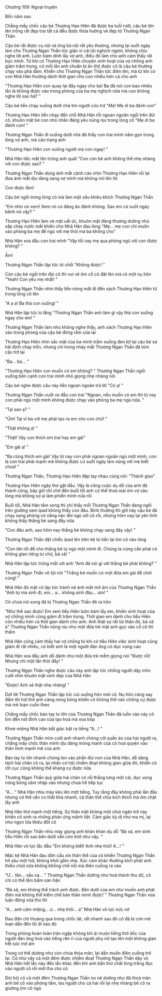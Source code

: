 




Chương 109: Ngoại truyện


Bốn năm sau

Chẳng mấy chốc cậu bé Thương Hạo Hiên đã được ba tuổi rưỡi, cậu bé lớn lên trông rất đẹp trai tất cả đều được thừa hưởng vẻ đẹp từ Thương Ngạn Thần

Cậu bé rất được cụ nội và ông bà nội rất yêu thương, nhưng lại suốt ngày làm cho Thương Ngạn Thần tức giận vì cái tội nghịch ngợm, không chịu nghe lời anh. Luôn bám dính lấy vợ anh, điều đó làm cho anh cảm thấy rất bực mình. Từ khi có Thương Hạo Hiên chuyện sinh hoạt của vợ chồng anh giảm trầm trọng, cứ mỗi lần anh chuẩn bị ăn thịt được cô là cậu bé thường chạy vào phá đám. Khiến cho Thương Ngạn Thần tức điên lên, mà từ khi có con Nhã Hân thường dành thời gian cho con nhiều hơn cả cho anh

"Thương Hạo Hiên con quay lại đây ngay cho ba! Ba đã nói con bao nhiêu lần là không được vào trong phòng của ba mẹ nghịch nữa mà con không nghe lời sao hả? "

Cậu bé liền chạy xuống dưới nhà tìm người cứu trợ "Mẹ! Mẹ ơi ba đánh con"

Thương Hạo Hiên liền chạy đến chỗ Nhã Hân rồi ngoan ngoãn ngồi trên đùi cô, khuôn mặt bé con nhỏ nhắn đáng yêu nũng nịu trong lòng cô "Mẹ ơi ba đánh con! "

Thương Ngạn Thần đi xuống dưới nhà đã thấy con trai mình nằm gọn trong lòng vợ anh, mà cáo trạng anh

"Thương Hạo Hiên con xuống người mẹ con ngay! "

Nhã Hân liếc mắt lên trừng anh quát "Con còn bé anh không thể nhẹ nhàng với con được sao? "

Thương Ngạn Thần dùng ánh mắt cảnh cáo nhìn Thương Hạo Hiên rồi lại đưa ánh mắt dịu dàng sang vợ mình mà không nói lên lời

Con được lắm!

Cậu bé ngồi trong lòng cô mà làm mặt xấu khiêu khích Thương Ngạn Thần

"Em nhìn nó xem! Xem nó có đáng ăn đánh không. Sao em cứ suốt ngày bênh nó vậy? "

Thương Hạo Hiên làm vẻ mặt uất ức, khuôn mặt đáng thương dường như sắp chảy nước mắt khiến cho Nhã Hân đau lòng "Mẹ... mẹ con chỉ muốn vào phòng ba mẹ để ngủ với mẹ thôi mà ba không cho"

Nhã Hân xoa đầu con trai mình "Vậy tối nay mẹ qua phòng ngủ với con được không? "

Ầm!

Thương Ngạn Thần lập tức từ chối "Không được! "

Còn cậu bé ngồi trên đùi cô thì vui vẻ ôm cổ cô đặt lên má cô một nụ hôn "Yeah! Con yêu mẹ nhất! "

Thương Ngạn Thần nhìn thấy liền nóng mắt đi đến sách Thương Hạo Hiên từ trong lòng cô lên

"A a a! Ba thả con xuống! "

Nhã Hân lập tức lo lắng "Thương Ngạn Thần anh làm gì vậy thả con xuống ngay cho em! "

Thương Ngạn Thần làm như không nghe thấy, anh xách Thương Hạo Hiên vào trong phòng của cậu bé đóng rầm cửa lại

Thương Hạo Hiên nhìn sắc mặt của ba mình trầm xuống đen kịt lại cậu bé sợ hãi định chạy trốn, nhưng chỉ trong nháy mắt Thương Ngạn Thần đã tóm cậu trở lại

"Ba... ba... "

"Thương Hạo Hiên con muốn có em không? " Thương Ngạn Thần ngồi xuống bên cạnh con trai mình nhỏ giọng nhẹ nhàng nói

Cậu bé nghe được câu này liền ngoan ngoãn trả lời "Có ạ! "

Thương Ngạn Thần vuốt ve đầu con trai "Ngoan, nếu muốn có em thì từ nay con phải ngủ một mình không được chạy vào phòng ba mẹ ngủ nữa. "

"Tại sao ạ? "

"Ừm! Tại vì ba với mẹ phải tạo ra em cho con chứ! "

"Thật không ạ! "

"Thật! Vậy con thích em trai hay em gái"

"Em gái ạ! "

"Ba cũng thích em gái! Vậy từ nay con phải ngoan ngoãn ngủ một mình, con là con trai phải mạnh mẽ không được cứ suốt ngày làm nũng với mẹ biết chưa! "

Thương Ngạn Thần, Thương Hạo Hiên đập tay nhau cùng nói: "Thành giao"

Thương Hạo Hiên ngây thơ gật đầu. Vậy là công cuộc dụ dỗ của anh đã thành công, bây giờ chỉ chờ đến buổi tối anh có thể thoả mái ôm vợ vào lòng mà không sợ ai làm phiền mình nữa rồi

Buổi tối, Nhã Hân tắm xong thì chỉ thấy mỗi Thương Ngạn Thần đang ngồi trên giường xem ipad không thấy con đâu. Bình thường thì giờ này cậu bé đã chạy sang phòng cô nằng nặc đòi ngủ với cô rồi, nhưng hôm nay lại yên tĩnh không thấy thằng bé sang đây nữa

"Con đâu anh, sao hôm nay thằng bé không chạy sang đây vậy! "

Thương Ngạn Thần đặt chiếc ipad lên trên kệ tủ tiến lại ôm cô vào lòng

"Con lớn rồi để cho thằng bé tự ngủ một mình đi. Chúng ta cũng cần phải có không gian riêng tư chứ, bà xã! "

Nhã Hân lập tức trừng mắt với anh "Anh đã nói gì với thằng bé phải không? "

Thương Ngạn Thần vô tội nói "Thằng bé muốn có một đứa em gái để chơi cùng! "

Nhã Hân đỏ mặt cô lập tức tránh né ánh mắt mờ ám của Thương Ngạn Thần "Anh tự mà sinh đi, em... a... không sinh đâu... ưm! "

Cô chưa nói xong đã bị Thương Ngạn Thần đè ra hôn

"Như thế sao được! Em xem tiểu Hiên luôn bám lấy em, khiến sinh hoạt của vợ chồng mình cũng giảm đi trầm trọng. Thời gian em dành cho tiểu Hiên còn nhiều hơn cả thời gian dành cho anh. Anh thật sự rất tủi thân đó, bà xã à" Thương Ngạn Thần nũng nịu như một đứa trẻ mặt anh gục vào cổ cô thì thầm

Nhã Hân cũng cảm thấy hai vợ chồng từ khi có tiểu Hiên việc sinh hoạt cũng giảm đi rất nhiều, cô biết anh là một người đàn ông có dục vọng cao

Nhã Hân xoa đầu anh dỗ dành như một đứa trẻ mềm giọng nói "Được rồi! Nhưng chỉ một lần thôi đấy! "

Thương Ngạn Thần nghe được câu này anh lập tức chống người dậy mỉm cười nhìn khuôn mặt xinh đẹp của Nhã Hân

"Được! Anh sẽ thật nhẹ nhàng! "

Dứt lời Thương Ngạn Thần lập tức cúi xuống hôn môi cô. Nụ hôn càng say đắm thì hơi thở anh càng nóng bỏng khiến cô không thể nào chống cự được mà mê loạn cuốn theo

Chẳng mấy chốc bàn tay to lớn của Thương Ngạn Thần đã luồn vào váy cô tìm đến nơi đỉnh cao của tạo hoá mà xoa bóp

Khoé miệng Nhã Hân bất giác bật ra tiếng "A...! "

Thương Ngạn Thần mỉm cười anh nhanh chóng cởi quần áo của hai người ra, chẳng mấy chốc thân mình dịu dàng mỏng manh của cô hoà quyện vào thân hình mạnh mẽ của anh

Bàn tay to lớn nhanh chóng len vào phần đùi non của Nhã Hân, dễ dàng tách hai chân cô ra, lại nhân cơ hội chiếm đoạt không gian giữa đó, khiến cô rốt cục cũng không thể kháng cự được nữa

Thương Ngạn Thần quỳ giữa hai chân cô rồi thẳng lưng một cái, dục vọng nóng bỏng xâm nhập vào nhưng chưa hề tiếp tục

"A... " Nhã Hân nhíu mày kêu lên một tiếng. Tuy rằng đây không phải lần đầu nhưng cơ thể vẫn co thắt khá nhanh, cả thân thể chịu kích thích mà ôm chặt lấy anh

Nhã Hân thở mạnh một tiếng. Sự thân mật không một chút ngăn trở này khiến cô sinh ra những phản ứng mãnh liệt. Cảm giác kỳ dị như ma mị, lại như ngọn lửa thiêu đốt cô

Thương Ngạn Thần nhíu mày giọng anh khàn khàn dụ dỗ "Bà xã, em sinh tiểu Hiên rồi sao bên dưới vẫn còn khít như vậy. "

Nhã Hân vô lực lắc đầu "Em không biết! Anh nhẹ thôi! A...! "

Mặc kệ Nhã Hân đau đớn cầu xin thân thể của cô khiến Thương Ngạn Thần hít sâu một hơi, không khỏi gầm nhẹ. Xúc cảm khác thường kích phát anh thiếu chút nữa không khống chế nổi mà điên cuồng ra vào

"Ư... tên... xấu xa... " Thương Ngạn Thần dường như hoá thành thú dữ, cô chỉ có thể lẩm bẩm oán hận

"Bà xã, em không thể trách anh được. Bên dưới của em như muốn anh phát điên mà không thể kiềm chế bản thân mình được! " Thương Ngạn Thần vừa luận động vừa thủ thỉ

"A... anh câm miệng... ư... nhẹ thôi... a" Nhã Hân vô lực nức nở

Đau đớn chỉ thoáng qua trong chốc lát, rất nhanh sau đó cô đã bị cơn mê loạn dẫn đến lối đi nào đó

Trong phòng hoàn toàn tràn ngập không khí ái muộn tiếng thở dốc của người đàn ông hoà vào tiếng rên rỉ của người phụ nữ tạo lên một không gian hết sức mờ ám

Trong cơ thể dường như còn chưa thỏa mãn, lại dần muốn điên cuồng trở lại. Cứ như vậy cả một đêm được chiếm đoạt Thương Ngạn Thần dày vò Nhã Hân hết lần này đến lần khác đến khi anh bắn thứ chất lỏng trắng đục vào người cô rồi mới tha cho cô


Đòi hỏi cô cả một đêm Thương Ngạn Thần no nê dường như đã thoả mãn anh bế cô vào phòng tắm, lau người cho cả hai rồi lại nhẹ nhàng bế cô ra giường ôm cô ngủ




